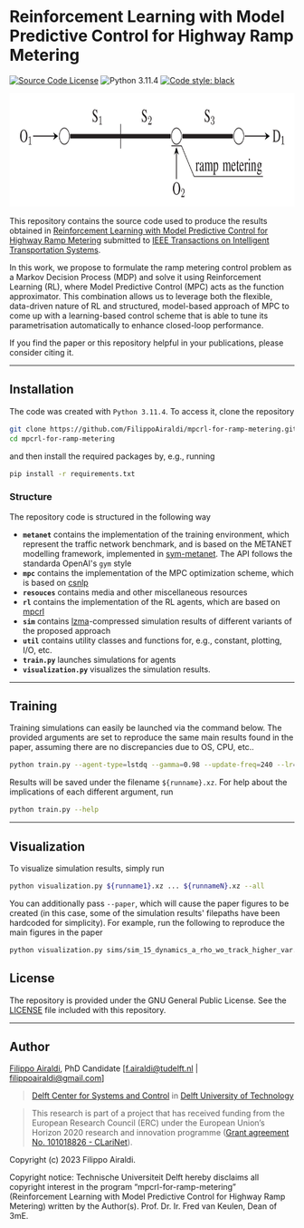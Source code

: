 # Reinforcement Learning with Model Predictive Control for Highway Ramp Metering

[![Source Code License](https://img.shields.io/badge/license-GPL-blueviolet)](https://github.com/FilippoAiraldi/mpcrl-for-ramp-metering/blob/simulations/LICENSE)
![Python 3.11.4](https://img.shields.io/badge/python-3.11.4-green.svg)
[![Code style: black](https://img.shields.io/badge/code%20style-black-000000.svg)](https://github.com/psf/black)
<!-- [![Maintainability](https://api.codeclimate.com/v1/badges/0f8d97e0b178bb04f0af/maintainability)](https://codeclimate.com/github/FilippoAiraldi/learning-safety-in-mpc-based-rl/maintainability) -->

<div align="center">
  <img src="https://raw.githubusercontent.com/FilippoAiraldi/mpcrl-for-ramp-metering/simulations/resources/network.png" alt="network" height="200">
</div>

This repository contains the source code used to produce the results obtained in [Reinforcement Learning with Model Predictive Control for Highway Ramp Metering](TODO) submitted to [IEEE Transactions on Intelligent Transportation Systems](https://ieee-itss.org/pub/t-its/).

In this work, we propose to formulate the ramp metering control problem as a Markov Decision Process (MDP) and solve it using Reinforcement Learning (RL), where Model Predictive Control (MPC) acts as the function approximator. This combination allows us to leverage both the flexible, data-driven nature of RL and structured, model-based approach of MPC to come up with a learning-based control scheme that is able to tune its parametrisation automatically to enhance closed-loop performance.

If you find the paper or this repository helpful in your publications, please consider citing it.

<!-- ```latex TODO
article{airaldi2022learning,
  author = {Airaldi, Filippo and De Schutter, Bart and Dabiri, Azita},
  title = {Reinforcement Learning with Model Predictive Control for Highway Ramp Metering},
  publisher = {arXiv},
  journal={arXiv preprint arXiv:2211.01860},
  year = {2023},
  doi = {10.48550/ARXIV.2211.01860},
  url = {https://arxiv.org/abs/2211.01860}
}
``` -->

---

## Installation

The code was created with `Python 3.11.4`. To access it, clone the repository

```bash
git clone https://github.com/FilippoAiraldi/mpcrl-for-ramp-metering.git
cd mpcrl-for-ramp-metering
```

and then install the required packages by, e.g., running

```bash
pip install -r requirements.txt
```

### Structure

The repository code is structured in the following way

- **`metanet`** contains the implementation of the training environment, which represent the traffic network benchmark, and is based on the METANET modelling framework, implemented in [sym-metanet](https://github.com/FilippoAiraldi/sym-metanet). The API follows the standarda OpenAI's `gym` style
- **`mpc`** contains the implementation of the MPC optimization scheme, which is based on [csnlp](https://github.com/FilippoAiraldi/casadi-nlp)
- **`resouces`** contains media and other miscellaneous resources
- **`rl`** contains the implementation of the RL agents, which are based on [mpcrl](https://github.com/FilippoAiraldi/mpc-reinforcement-learning)
- **`sim`** contains [lzma](https://docs.python.org/3/library/lzma.html)-compressed simulation results of different variants of the proposed approach
- **`util`** contains utility classes and functions for, e.g., constant, plotting, I/O, etc.
- **`train.py`** launches simulations for agents
- **`visualization.py`** visualizes the simulation results.

---

## Training

Training simulations can easily be launched via the command below. The provided arguments are set to reproduce the same main results found in the paper, assuming there are no discrepancies due to OS, CPU, etc..

```bash
python train.py --agent-type=lstdq --gamma=0.98 --update-freq=240 --lr=1.0 --lr-decay=0.925 --max-update=0.3 --replaymem-size=2400 --replaymem-sample=0.5 --replaymem-sample-latest=0.5 --exp-chance=0.5 --exp-strength=0.025 --exp-decay=0.5 --agents=15 --episodes=80 --scenarios=2 --demands-type=random --sym_type=SX --seed=0 --verbose=1 --n_jobs=15 --runname=${runname}
```

Results will be saved under the filename `${runname}.xz`. For help about the implications of each different argument, run

```bash
python train.py --help
```

---

## Visualization

To visualize simulation results, simply run

```bash
python visualization.py ${runname1}.xz ... ${runnameN}.xz --all
```

You can additionally pass `--paper`, which will cause the paper figures to be created (in this case, some of the simulation results' filepaths have been hardcoded for simplicity). For example, run the following to reproduce the main figures in the paper

```bash
python visualization.py sims/sim_15_dynamics_a_rho_wo_track_higher_var.xz --all --paper
```

## License

The repository is provided under the GNU General Public License. See the [LICENSE](https://github.com/FilippoAiraldi/mpcrl-for-ramp-metering/blob/simulations/LICENSE) file included with this repository.

---

## Author

[Filippo Airaldi](https://www.tudelft.nl/staff/f.airaldi/), PhD Candidate [f.airaldi@tudelft.nl | filippoairaldi@gmail.com]

> [Delft Center for Systems and Control](https://www.tudelft.nl/en/3me/about/departments/delft-center-for-systems-and-control/) in [Delft University of Technology](https://www.tudelft.nl/en/)

> This research is part of a project that has received funding from the European Research Council (ERC) under the European Union’s Horizon 2020 research and innovation programme ([Grant agreement No. 101018826 - CLariNet](https://cordis.europa.eu/project/id/101018826)).

Copyright (c) 2023 Filippo Airaldi.

Copyright notice: Technische Universiteit Delft hereby disclaims all copyright interest in the program “mpcrl-for-ramp-metering” (Reinforcement Learning with Model Predictive Control for Highway Ramp Metering) written by the Author(s). Prof. Dr. Ir. Fred van Keulen, Dean of 3mE.
